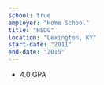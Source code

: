 ```yaml
---
school: true
employer: "Home School"
title: "HSDG"
location: "Lexington, KY"
start-date: "2011"
end-date: "2015"
---
```


- 4.0 GPA